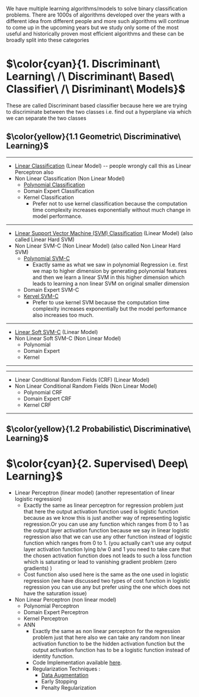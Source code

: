 We have multiple learning algorithms/models to solve binary classification problems. There are 1000s of algorithms developed over the years with a different idea from different people and more such algorithms will continue to come up in the upcoming years but we study only some of the most useful and historically proven most efficient algorithms and these can be broadly split into these categories

# $\color{cyan}{1. Discriminant\ Learning\ /\ Discriminant\ Based\ Classifier\ /\ Disriminant\ Models}$

These are called Discriminant based classifier because here we are trying to discriminate between the two classes i.e. find out a hyperplane via which we can separate the two classes

## $\color{yellow}{1.1 Geometric\ Discriminative\ Learning}$


---


- [Linear Classification](https://khetansarvesh.medium.com/math-behind-linear-classification-62e2a687b7e5) (Linear Model) -- people wrongly call this as Linear Perceptron also
- Non Linear Classification (Non Linear Model)
  - [Polynomial Classification](https://www.youtube.com/watch?v=3liCbRZPrZA)
  - Domain Expert Classification
  - Kernel Classification
    - Prefer not to use kernel classification because the computation time complexity increases exponentially without much change in model performance.   



---


- [Linear Support Vector Machine (SVM) Classification](https://levelup.gitconnected.com/support-vector-machine-svm-an-optimisation-mammoth-5daf3bc648ad) (Linear Model) (also called Linear Hard SVM)
- Non Linear SVM-C (Non Linear Model) (also called Non Linear Hard SVM)
  - [Polynomial SVM-C](https://media.springernature.com/lw685/springer-static/image/chp%3A10.1007%2F978-981-15-0214-9_87/MediaObjects/468797_1_En_87_Fig2_HTML.png)
    - Exactly same as what we saw in polynomial Regression i.e. first we map to higher dimension by generating polynomial features and then we learn a linear SVM in this higher dimension which leads to learning a non linear SVM on original smaller dimension
  - Domain Expert SVM-C
  - [Kervel SVM-C](https://github.com/khetansarvesh/Tabular-Cross-Sectional-Modelling/blob/main/modelling/classification/Kernel-SVM.ipynb)
    - Prefer to use kernel SVM because the computation time complexity increases exponentially but the model performance also increases too much.



--- 


- [Linear Soft SVM-C](https://pub.towardsai.net/decoding-linear-soft-svm-for-classification-over-linear-hard-svm-f84cbc111913) (Linear Model)
- Non Linear Soft SVM-C (Non Linear Model)
  - Polynomial
  - Domain Expert
  - Kernel 


---




---

- Linear Conditional Random Fields (CRF) (Linear Model)
- Non Linear Conditional Random Fields (Non Linear Model)
  - Polynomial CRF
  - Domain Expert CRF
  - Kernel CRF 



---


## $\color{yellow}{1.2 Probabilistic\ Discriminative\ Learning}$







# $\color{cyan}{2. Supervised\ Deep\ Learning}$
- Linear Perceptron (linear model) (another representation of linear logistic regression)
  - Exactly the same as linear perceptron for regression problem just that here the output activation function used is logistic function because as we know this is just another way of representing logistic regression.Or you can use any function which ranges from 0 to 1 as the output layer activation function because we say in linear logistic regression also that we can use any other function instead of logistic function which ranges from 0 to 1. (you actually can't use any output layer activation function lying b/w 0 and 1 you need to take care that the chosen activation function does not leads to such a loss function which is saturating or lead to vanishing gradient problem (zero gradients) )
  - Cost function also used here is the same as the one used in logistic regression (we have discussed two types of cost function in logistic regression you can use any but prefer using the one which does not have the saturation issue)  
- Non Linear Perceptron (non linear model)
  - Polynomial Perceptron
  - Domain Expert Perceptron
  - Kernel Perceptron
  - ANN
    - Exactly the same as non linear perceptron for the regression problem just that here also we can take any random non linear activation function to be the hidden activation function but the output activation function has to be a logistic function instead of identity function.
    - Code Implementation available [here](https://github.com/khetansarvesh/Tabular-Cross-Sectional-Modelling/blob/main/modelling/classification/ANN.ipynb).
    - Regularization Techniques :
      - [Data Augmentation](https://levelup.gitconnected.com/data-augmentation-for-classification-ffnn-fa53c233e42e)
      - Early Stopping
      - Penalty Regularization 


